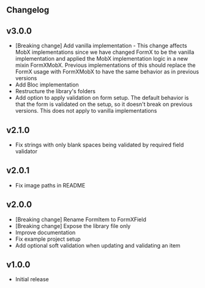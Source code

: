 ## Changelog

## v3.0.0
- [Breaking change] Add vanilla implementation - This change affects MobX implementations since we 
  have changed FormX<T> to be the vanilla implementation and applied the MobX implementation logic 
  in a new mixin FormXMobX<T>. Previous implementations of this should replace the FormX<T> usage 
  with FormXMobX<T> to have the same behavior as in previous versions
- Add Bloc implementation
- Restructure the library's folders
- Add option to apply validation on form setup. The default behavior is that the form is validated
  on the setup, so it doesn't break on previous versions. This does not apply to vanilla 
  implementations

## v2.1.0
- Fix strings with only blank spaces being validated by required field validator

## v2.0.1
- Fix image paths in README

## v2.0.0
- [Breaking change] Rename FormItem to FormXField
- [Breaking change] Expose the library file only
- Improve documentation
- Fix example project setup
- Add optional soft validation when updating and validating an item

## v1.0.0
- Initial release
